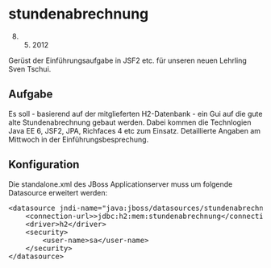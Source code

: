 stundenabrechnung
=================

8. 5. 2012

Gerüst der Einführungsaufgabe in JSF2 etc. für unseren neuen Lehrling Sven Tschui. 

Aufgabe
-------

Es soll - basierend auf der mitglieferten H2-Datenbank - ein Gui auf die gute alte Stundenabrechnung
gebaut werden. 
Dabei kommen die Technlogien Java EE 6, JSF2, JPA, Richfaces 4 etc zum Einsatz. 
Detaillierte Angaben am Mittwoch in der Einführungsbesprechung. 

Konfiguration
-------------

Die standalone.xml des JBoss Applicationserver muss um folgende Datasource erweitert werden:

<pre>&lt;datasource jndi-name="java:jboss/datasources/stundenabrechnung" pool-name="stundenabrechnung" enabled="true" use-java-context="true"&gt;
    &lt;connection-url&gt;>jdbc:h2:mem:stundenabrechnung&lt;/connection-url&gt;
    &lt;driver&gt;h2&lt;/driver&gt;
    &lt;security&gt;
        &lt;user-name>sa&lt;/user-name&gt;
    &lt;/security&gt;
&lt;/datasource&gt;</pre>